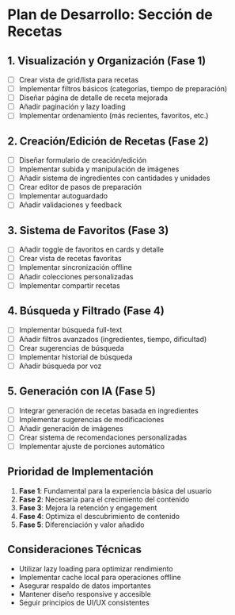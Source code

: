 # Plan de Desarrollo: Sección de Recetas

## 1. Visualización y Organización (Fase 1)
- [ ] Crear vista de grid/lista para recetas
- [ ] Implementar filtros básicos (categorías, tiempo de preparación)
- [ ] Diseñar página de detalle de receta mejorada
- [ ] Añadir paginación y lazy loading
- [ ] Implementar ordenamiento (más recientes, favoritos, etc.)

## 2. Creación/Edición de Recetas (Fase 2)
- [ ] Diseñar formulario de creación/edición
- [ ] Implementar subida y manipulación de imágenes
- [ ] Añadir sistema de ingredientes con cantidades y unidades
- [ ] Crear editor de pasos de preparación
- [ ] Implementar autoguardado
- [ ] Añadir validaciones y feedback

## 3. Sistema de Favoritos (Fase 3)
- [ ] Añadir toggle de favoritos en cards y detalle
- [ ] Crear vista de recetas favoritas
- [ ] Implementar sincronización offline
- [ ] Añadir colecciones personalizadas
- [ ] Implementar compartir recetas

## 4. Búsqueda y Filtrado (Fase 4)
- [ ] Implementar búsqueda full-text
- [ ] Añadir filtros avanzados (ingredientes, tiempo, dificultad)
- [ ] Crear sugerencias de búsqueda
- [ ] Implementar historial de búsqueda
- [ ] Añadir búsqueda por voz

## 5. Generación con IA (Fase 5)
- [ ] Integrar generación de recetas basada en ingredientes
- [ ] Implementar sugerencias de modificaciones
- [ ] Añadir generación de imágenes
- [ ] Crear sistema de recomendaciones personalizadas
- [ ] Implementar ajuste de porciones automático

## Prioridad de Implementación

1. **Fase 1**: Fundamental para la experiencia básica del usuario
2. **Fase 2**: Necesaria para el crecimiento del contenido
3. **Fase 3**: Mejora la retención y engagement
4. **Fase 4**: Optimiza el descubrimiento de contenido
5. **Fase 5**: Diferenciación y valor añadido

## Consideraciones Técnicas

- Utilizar lazy loading para optimizar rendimiento
- Implementar cache local para operaciones offline
- Asegurar respaldo de datos importantes
- Mantener diseño responsive y accesible
- Seguir principios de UI/UX consistentes